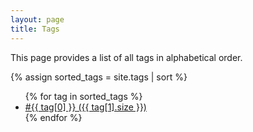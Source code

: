 ```yaml
---
layout: page
title: Tags
---
```


This page provides a list of all tags in alphabetical order.

{% assign sorted_tags = site.tags | sort %}

<ul>
{% for tag in sorted_tags %}
  <li><a href='/tags/{{ tag[0] }}'>#{{ tag[0] }} ({{ tag[1].size }})</a></li>
{% endfor %}
</ul>
